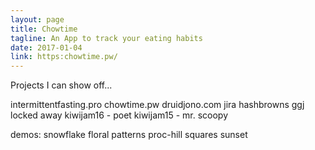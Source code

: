 ```yaml
---
layout: page
title: Chowtime
tagline: An App to track your eating habits
date: 2017-01-04
link: https:chowtime.pw/
---
```


Projects I can show off...


intermittentfasting.pro
chowtime.pw
druidjono.com
jira hashbrowns
ggj
locked away
kiwijam16 - poet
kiwijam15 - mr. scoopy


demos:
snowflake
floral patterns
proc-hill
squares
sunset